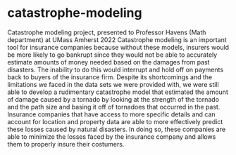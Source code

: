 # catastrophe-modeling
Catastrophe modeling project, presented to Professor Havens (Math department) at UMass Amherst 2022
Catastrophe modeling is an important tool for insurance companies because without
these models, insurers would be more likely to go bankrupt since they would not be able to
accurately estimate amounts of money needed based on the damages from past disasters.
The inability to do this would interrupt and hold off on payments back to buyers of the
insurance firm. Despite its shortcomings and the limitations we faced in the data sets
we were provided with, we were still able to develop a rudimentary catastrophe model
that estimated the amount of damage caused by a tornado by looking at the strength
of the tornado and the path size and basing it off of tornadoes that occurred in the
past. Insurance companies that have access to more specific details and can account for
location and property data are able to more effectively predict these losses caused by
natural disasters. In doing so, these companies are able to minimize the losses faced by
the insurance company and allows them to properly insure their costumers.
